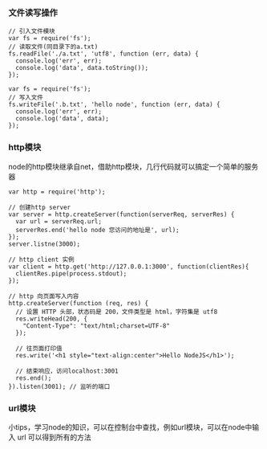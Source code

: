 ### 文件读写操作
```shell
// 引入文件模块
var fs = require('fs');
// 读取文件(同目录下的a.txt)
fs.readFile('./a.txt', 'utf8', function (err, data) {
  console.log('err', err);
  console.log('data', data.toString());
});
```

```shell
var fs = require('fs');
// 写入文件
fs.writeFile('.b.txt', 'hello node', function (err, data) {
  console.log('err', err);
  console.log('data', data);
});
```

### http模块
node的http模块继承自net，借助http模块，几行代码就可以搞定一个简单的服务器
```shell
var http = require('http');

// 创建http server
var server = http.createServer(function(serverReq, serverRes) {
  var url = serverReq.url;
  serverRes.end('hello node 您访问的地址是', url);
});
server.listne(3000);

// http client 实例
var client = http.get('http://127.0.0.1:3000', function(clientRes){
  clientRes.pipe(process.stdout);
});

// http 向页面写入内容
http.createServer(function (req, res) {
  // 设置 HTTP 头部，状态码是 200，文件类型是 html，字符集是 utf8
  res.writeHead(200, {
    "Content-Type": "text/html;charset=UTF-8"
  });

  // 往页面打印值
  res.write('<h1 style="text-align:center">Hello NodeJS</h1>');

  // 结束响应，访问localhost:3001
  res.end();
}).listen(3001); // 监听的端口

```

### url模块
小tips，学习node的知识，可以在控制台中查找，例如url模块，可以在node中输入 url 可以得到所有的方法
